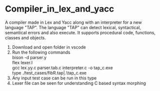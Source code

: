 # Compiler_in_lex_and_yacc
A compiler made in Lex and Yacc along with an interpreter for a new language "TAP". The language "TAP" can detect lexical, syntactical, semantical errors and also execute. It supports procedural code, functions, classes and objects.
1. Download and open folder in vscode <br>
2. Run the following commands <br>
bison -d parser.y <br>
flex lexer.l <br>
gcc lex.yy.c parser.tab.c interpreter.c -o tap_c.exe <br>
type ./test_cases/fibR.tap|.\tap_c.exe <br>
3. Any input test case can be run in this type <br>
4. Lexer file can be seen for understanding C based syntax morphing
